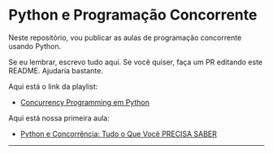 # Python e Programação Concorrente

Neste repositório, vou publicar as aulas de programação concorrente usando
Python.

Se eu lembrar, escrevo tudo aqui. Se você quiser, faça um PR editando este
README. Ajudaria bastante.

Aqui está o link da playlist:

- [Concurrency Programming em Python](https://www.youtube.com/playlist?list=PLbIBj8vQhvm0YZFsgLK4Fhc0a1kRxj_xx)

Aqui está nossa primeira aula:

- [Python e Concorrência: Tudo o Que Você PRECISA SABER](https://youtu.be/9YTzD7Mu48I)

---
